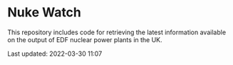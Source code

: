 # Nuke Watch

This repository includes code for retrieving the latest information available on the output of EDF nuclear power plants in the UK.

Last updated: 2022-03-30 11:07
